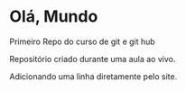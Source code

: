 # Olá, Mundo
 Primeiro Repo do curso de git e git hub

 Repositório criado durante uma aula ao vivo.
 
 Adicionando uma linha diretamente pelo site.
